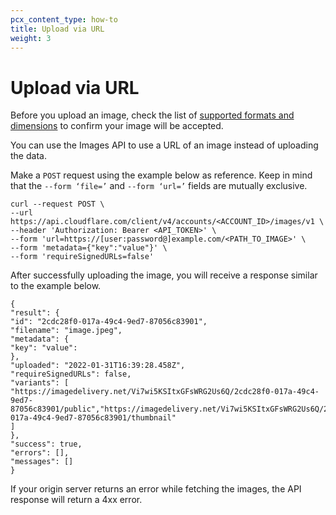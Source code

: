 ```yaml
---
pcx_content_type: how-to
title: Upload via URL
weight: 3
---
```


# Upload via URL

Before you upload an image, check the list of [supported formats and dimensions](/images/upload-images/#supported-image-formats) to confirm your image will be accepted.

You can use the Images API to use a URL of an image instead of uploading the data. 

Make a `POST` request using the example below as reference. Keep in mind that the `--form ‘file=’` and `--form ‘url=’` fields are mutually exclusive.

```curl
curl --request POST \
--url https://api.cloudflare.com/client/v4/accounts/<ACCOUNT_ID>/images/v1 \
--header 'Authorization: Bearer <API_TOKEN>' \
--form 'url=https://[user:password@]example.com/<PATH_TO_IMAGE>' \
--form 'metadata={"key":"value"}' \
--form 'requireSignedURLs=false'
```

After successfully uploading the image, you will receive a response similar to the example below.

```curl
{
"result": {
"id": "2cdc28f0-017a-49c4-9ed7-87056c83901",
"filename": "image.jpeg",
"metadata": {
"key": "value":
},
"uploaded": "2022-01-31T16:39:28.458Z",
"requireSignedURLs": false,
"variants": [
"https://imagedelivery.net/Vi7wi5KSItxGFsWRG2Us6Q/2cdc28f0-017a-49c4-9ed7-87056c83901/public","https://imagedelivery.net/Vi7wi5KSItxGFsWRG2Us6Q/2cdc28f0-017a-49c4-9ed7-87056c83901/thumbnail"
]
},
"success": true,
"errors": [],
"messages": []
}
```

If your origin server returns an error while fetching the images, the API response will return a 4xx error.
